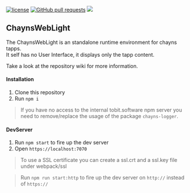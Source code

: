 [![license](https://img.shields.io/github/license/TobitSoftware/chayns-web-light.svg)]() [![GitHub pull requests](https://img.shields.io/github/issues-pr/TobitSoftware/chayns-web-light.svg)]() [![](https://img.shields.io/github/issues-pr-closed-raw/TobitSoftware/chayns-web-light.svg)]()

## ChaynsWebLight
The ChaynsWebLight is an standalone runtime environment for chayns tapps.  
It self has no User Interface, it displays only the tapp content.

Take a look at the repository wiki for more information.


#### Installation
1. Clone this repository
2. Run <code>npm i</code>

> If you have no access to the internal tobit.software npm server you need to remove/replace the usage of the package `chayns-logger`.

#### DevServer
1. Run `npm start` to fire up the dev server
2. Open `https://localhost:7070`

> To use a SSL certificate you can create a ssl.crt and a ssl.key file under webpack/ssl

> Run `npm run start:http` to fire up the dev server on `http://` instead of `https://`
